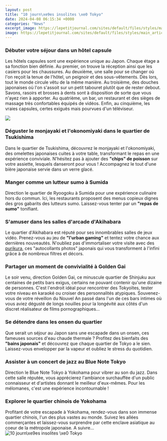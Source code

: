 ```yaml
---
layout: post
title: "10 journ\xe9es insolites \xe0 Tokyo"
date: 2024-04-08 06:15:34 +0000
categories: "News"
excerpt_image: https://lepetitjournal.com/sites/default/files/styles/main_article/public/2019-05/tokyo-insolite.jpg?itok=V1XnTcFe
image: https://lepetitjournal.com/sites/default/files/styles/main_article/public/2019-05/tokyo-insolite.jpg?itok=V1XnTcFe
---
```


### Débuter votre séjour dans un hôtel capsule 
Les hôtels capsules sont une expérience unique au Japon. Chaque étage a sa fonction bien définie. Au premier, on trouve la réception ainsi que les casiers pour les chaussures. Au deuxième, une salle pour se changer où l'on reçoit la tenue de l'hôtel, un peignoir et des sous-vêtements. Dès lors, tout le monde circule vêtu de la même manière. Au troisième, des douches japonaises où l'on s'assoit sur un petit tabouret plutôt que de rester debout. Savons, rasoirs et brosses à dents sont à disposition de sorte que vous n'ayez rien à apporter. Au quatrième, un bar, un restaurant et des sièges de massage très confortables équipés de vidéos. Enfin, au cinquième, les vraies capsules, certes exiguës mais pourvues d'un téléviseur. 

![](https://media.routard.com/image/02/2/tokyo-gachapon-2.1552022.jpg)
### Déguster le monjayaki et l'okonomiyaki dans le quartier de Tsukishima
Dans le quartier de Tsukishima, découvrez le monjayaki et l'okonomiyaki, des omelettes japonaises cuites à votre table, transformant le repas en une expérience conviviale. N'hésitez pas à ajouter des **"chips" de poisson** sur votre assiette, lesquels danseront pour vous ! Accompagnez le tout d'une bière japonaise servie dans un verre glacé.
### Manger comme un lutteur sumo à Sumida
Direction le quartier de Ryoogoku à Sumida pour une expérience culinaire hors du commun. Ici, les restaurants proposent des menus copieux dignes des gros gabarits des lutteurs sumo. Laissez-vous tenter par un **"repas de sumo"** tonifiant.
### S'amuser dans les salles d'arcade d'Akihabara 
Le quartier d'Akihabara est réputé pour ses innombrables salles de jeux vidéo. Prenez-vous au jeu de **"l'urban gaming"** et tentez votre chance aux dernières nouveautés. N'oubliez pas d'immortaliser votre visite avec des [purikura](https://thetopnews.github.io/evaluating-the-pros-and-cons-of-reddit-s-ama-features/), ces "autocollants photos" japonais qui vous transforment à l'infini grâce à de nombreux filtres et décors.
### Partager un moment de convivialité à Golden Gai
Le soir venu, direction Golden Gai, ce minuscule quartier de Shinjuku aux centaines de petits bars exigus, certains ne pouvant contenir qu'une dizaine de personnes. C'est l'endroit idéal pour rencontrer des Tokyoïtes, tester votre niveau en karaoké ou croiser des personnalités atypiques. Souvenez-vous de votre réveillon du Nouvel An passé dans l'un de ces bars intimes où vous aviez dégusté de longs nouilles pour la longévité aux côtés d'un discret réalisateur de films pornographiques...
### Se détendre dans les onsen du quartier 
Que serait un séjour au Japon sans une escapade dans un onsen, ces fameuses sources d'eau chaude thermale ? Profitez des bienfaits des **"bains japonais"** et découvrez que chaque quartier de Tokyo a le sien. Laissez-vous envelopper par la vapeur et oubliez le stress du quotidien.
### Assister à un concert de jazz au Blue Note Tokyo
Direction le Blue Note Tokyo à Yokohama pour vibrer au son du jazz. Dans cette salle réputée, vous apprécierez l'ambiance surchauffée d'un public connaisseur et d'artistes donnant le meilleur d'eux-mêmes. Pour les mélomanes, c'est une expérience incontournable !
### Explorer le quartier chinois de Yokohama 
Profitant de votre escapade à Yokohama, rendez-vous dans son immense quartier chinois, l'un des plus vastes au monde. Suivez les allées commerçantes et laissez-vous surprendre par cette enclave asiatique au coeur de la métropole japonaise. 
A suivre...
![10 journ\xe9es insolites \xe0 Tokyo](https://lepetitjournal.com/sites/default/files/styles/main_article/public/2019-05/tokyo-insolite.jpg?itok=V1XnTcFe)
